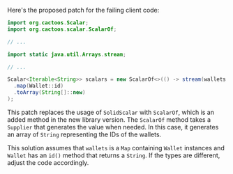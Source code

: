 Here's the proposed patch for the failing client code:

```java
import org.cactoos.Scalar;
import org.cactoos.scalar.ScalarOf;

// ...

import static java.util.Arrays.stream;

// ...

Scalar<Iterable<String>> scalars = new ScalarOf<>(() -> stream(wallets.values())
  .map(Wallet::id)
  .toArray(String[]::new)
);
```

This patch replaces the usage of `SolidScalar` with `ScalarOf`, which is an added method in the new library version. The `ScalarOf` method takes a `Supplier` that generates the value when needed. In this case, it generates an array of `String` representing the IDs of the wallets.

This solution assumes that `wallets` is a `Map` containing `Wallet` instances and `Wallet` has an `id()` method that returns a `String`. If the types are different, adjust the code accordingly.